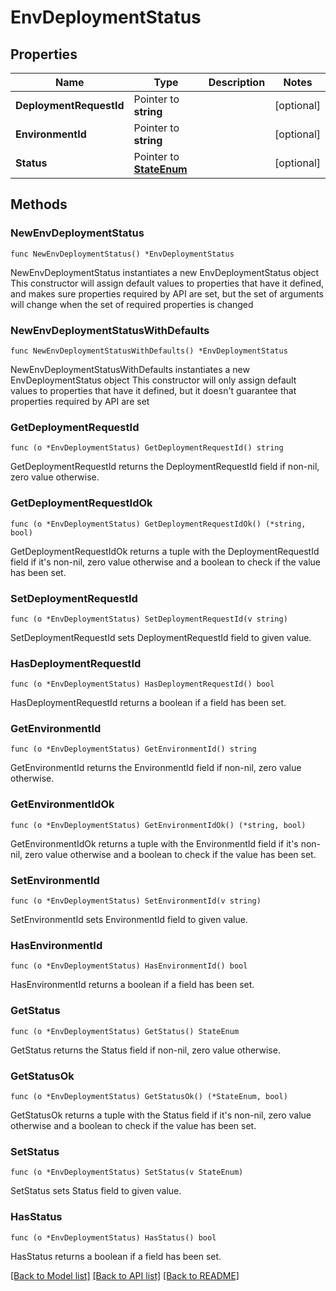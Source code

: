 # EnvDeploymentStatus

## Properties

Name | Type | Description | Notes
------------ | ------------- | ------------- | -------------
**DeploymentRequestId** | Pointer to **string** |  | [optional] 
**EnvironmentId** | Pointer to **string** |  | [optional] 
**Status** | Pointer to [**StateEnum**](StateEnum.md) |  | [optional] 

## Methods

### NewEnvDeploymentStatus

`func NewEnvDeploymentStatus() *EnvDeploymentStatus`

NewEnvDeploymentStatus instantiates a new EnvDeploymentStatus object
This constructor will assign default values to properties that have it defined,
and makes sure properties required by API are set, but the set of arguments
will change when the set of required properties is changed

### NewEnvDeploymentStatusWithDefaults

`func NewEnvDeploymentStatusWithDefaults() *EnvDeploymentStatus`

NewEnvDeploymentStatusWithDefaults instantiates a new EnvDeploymentStatus object
This constructor will only assign default values to properties that have it defined,
but it doesn't guarantee that properties required by API are set

### GetDeploymentRequestId

`func (o *EnvDeploymentStatus) GetDeploymentRequestId() string`

GetDeploymentRequestId returns the DeploymentRequestId field if non-nil, zero value otherwise.

### GetDeploymentRequestIdOk

`func (o *EnvDeploymentStatus) GetDeploymentRequestIdOk() (*string, bool)`

GetDeploymentRequestIdOk returns a tuple with the DeploymentRequestId field if it's non-nil, zero value otherwise
and a boolean to check if the value has been set.

### SetDeploymentRequestId

`func (o *EnvDeploymentStatus) SetDeploymentRequestId(v string)`

SetDeploymentRequestId sets DeploymentRequestId field to given value.

### HasDeploymentRequestId

`func (o *EnvDeploymentStatus) HasDeploymentRequestId() bool`

HasDeploymentRequestId returns a boolean if a field has been set.

### GetEnvironmentId

`func (o *EnvDeploymentStatus) GetEnvironmentId() string`

GetEnvironmentId returns the EnvironmentId field if non-nil, zero value otherwise.

### GetEnvironmentIdOk

`func (o *EnvDeploymentStatus) GetEnvironmentIdOk() (*string, bool)`

GetEnvironmentIdOk returns a tuple with the EnvironmentId field if it's non-nil, zero value otherwise
and a boolean to check if the value has been set.

### SetEnvironmentId

`func (o *EnvDeploymentStatus) SetEnvironmentId(v string)`

SetEnvironmentId sets EnvironmentId field to given value.

### HasEnvironmentId

`func (o *EnvDeploymentStatus) HasEnvironmentId() bool`

HasEnvironmentId returns a boolean if a field has been set.

### GetStatus

`func (o *EnvDeploymentStatus) GetStatus() StateEnum`

GetStatus returns the Status field if non-nil, zero value otherwise.

### GetStatusOk

`func (o *EnvDeploymentStatus) GetStatusOk() (*StateEnum, bool)`

GetStatusOk returns a tuple with the Status field if it's non-nil, zero value otherwise
and a boolean to check if the value has been set.

### SetStatus

`func (o *EnvDeploymentStatus) SetStatus(v StateEnum)`

SetStatus sets Status field to given value.

### HasStatus

`func (o *EnvDeploymentStatus) HasStatus() bool`

HasStatus returns a boolean if a field has been set.


[[Back to Model list]](../README.md#documentation-for-models) [[Back to API list]](../README.md#documentation-for-api-endpoints) [[Back to README]](../README.md)


